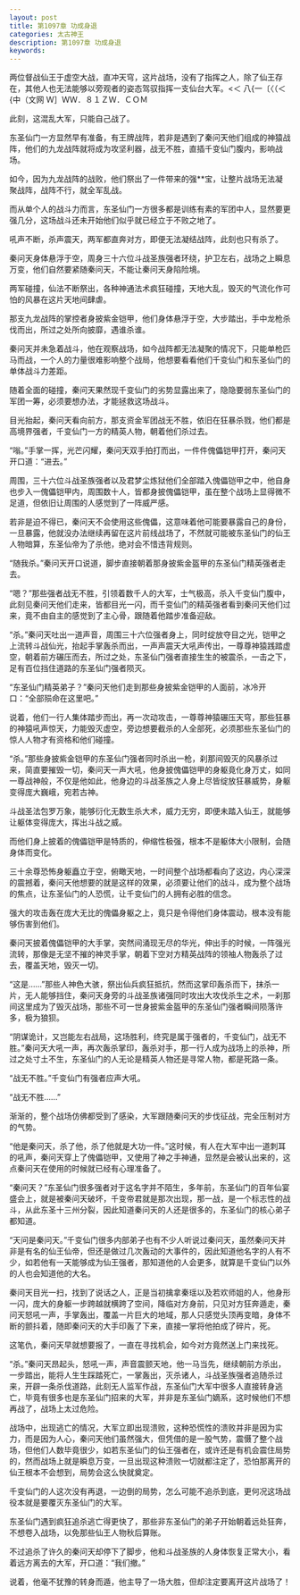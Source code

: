 ```yaml
---
layout: post
title: 第1097章 功成身退
categories: 太古神王
description: 第1097章 功成身退
keywords:
---
```


两位督战仙王于虚空大战，直冲天穹，这片战场，没有了指挥之人，除了仙王存在，其他人也无法能够以旁观者的姿态驾驭指挥一支仙台大军。<＜ 八{一〔〈（＜{中（文网  Ｗ］ＷＷ．８１ＺＷ．ＣＯＭ

此刻，这混乱大军，只能自己战了。

东圣仙门一方显然早有准备，有王牌战阵，若非是遇到了秦问天他们组成的神猿战阵，他们的九龙战阵就将成为攻坚利器，战无不胜，直插千变仙门腹内，影响战场。

如今，因为九龙战阵的战败，他们祭出了一件带来的强**宝，让整片战场无法凝聚战阵，战阵不行，就全军乱战。

而从单个人的战斗力而言，东圣仙门一方很多都是训练有素的军团中人，显然要更强几分，这场战斗还未开始他们似乎就已经立于不败之地了。

吼声不断，杀声震天，两军都直奔对方，即便无法凝结战阵，此刻也只有杀了。

秦问天身体悬浮于空，周身三十六位斗战圣族强者环绕，护卫左右，战场之上瞬息万变，他们自然要紧随秦问天，不能让秦问天身陷险境。

两军碰撞，仙法不断祭出，各种神通法术疯狂碰撞，天地大乱，毁灭的气流化作可怕的风暴在这片天地间肆虐。

那支九龙战阵的掌控者身披紫金铠甲，他们身体悬浮于空，大步踏出，手中龙枪杀伐而出，所过之处所向披靡，遇谁杀谁。

秦问天并未急着战斗，他在观察战场，如今战阵都无法凝聚的情况下，只能单枪匹马而战，一个人的力量很难影响整个战局，他想要看看他们千变仙门和东圣仙门的单体战斗力差距。

随着全面的碰撞，秦问天果然现千变仙门的劣势显露出来了，隐隐要弱东圣仙门的军团一筹，必须要想办法，才能拯救这场战斗。

目光抬起，秦问天看向前方，那支资金军团战无不胜，依旧在狂暴杀戮，他们都是高境界强者，千变仙门一方的精英人物，朝着他们杀过去。

“嗡。”手掌一挥，光芒闪耀，秦问天双手拍打而出，一件件傀儡铠甲打开，秦问天开口道：“进去。”

周围，三十六位斗战圣族强者以及君梦尘炼狱他们全部踏入傀儡铠甲之中，他自身也步入一傀儡铠甲内，周围数十人，皆都身披傀儡铠甲，虽在整个战场上显得微不足道，但依旧让周围的人感觉到了一阵威严感。

若非是迫不得已，秦问天不会使用这些傀儡，这意味着他可能要暴露自己的身份，一旦暴露，他就没办法继续再留在这片前线战场了，不然就可能被东圣仙门的仙王人物暗算，东圣仙帝为了杀他，绝对会不惜违背规则。

“随我杀。”秦问天开口说道，脚步直接朝着那身披紫金盔甲的东圣仙门精英强者走去。

“嗯？”那些强者战无不胜，引领着数千人的大军，士气极高，杀入千变仙门腹中，此刻见秦问天他们走来，皆都目光一闪，而千变仙门的精英强者看到秦问天他们过来，竟不由自主的感觉到了主心骨，跟随着他踏步准备迎敌。

“杀。”秦问天吐出一道声音，周围三十六位强者身上，同时绽放夺目之光，铠甲之上流转斗战仙光，抬起手掌轰杀而出，一声声震天大吼声传出，一尊尊神猿践踏虚空，朝着前方碾压而去，所过之处，东圣仙门强者直接生生的被震杀，一击之下，足有百位挡住道路的东圣仙门强者陨灭。

“东圣仙门精英弟子？”秦问天他们走到那些身披紫金铠甲的人面前，冰冷开口：“全部殒命在这里吧。”

说着，他们一行人集体踏步而出，再一次动攻击，一尊尊神猿碾压天穹，那些狂暴的神猿吼声惊天，力能毁灭虚空，旁边想要截杀的人全部死，必须那些东圣仙门的惊人人物才有资格和他们碰撞。

“杀。”那些身披紫金铠甲的东圣仙门强者同时杀出一枪，刹那间毁灭的风暴杀过来，简直要摧毁一切，秦问天一声大吼，他身披傀儡铠甲的身躯竟化身万丈，如同一尊战神般，不仅是他如此，他身边的斗战圣族之人身上尽皆绽放狂暴威势，身躯变得庞大巍峨，宛若古神。

斗战圣法包罗万象，能够衍化无数生杀大术，威力无穷，即便未踏入仙王，就能够让躯体变得庞大，挥出斗战之威。

而他们身上披着的傀儡铠甲是特质的，伸缩性极强，根本不是躯体大小限制，会随身体而变化。

三十余尊恐怖身躯矗立于空，俯瞰天地，一时间整个战场都看向了这边，内心深深的震撼着，秦问天他想要的就是这样的效果，必须要让他们的战斗，成为整个战场的焦点，让东圣仙门的人恐慌，让千变仙门的人拥有必胜的信念。

强大的攻击轰在庞大无比的傀儡身躯之上，竟只是令得他们身体震动，根本没有能够伤害到他们。

秦问天披着傀儡铠甲的大手掌，突然间涌现无尽的华光，伸出手的时候，一阵强光流转，那像是无坚不摧的神灵手掌，朝着下空对方精英战阵的领袖人物轰杀了过去，覆盖天地，毁灭一切。

“这是……”那些人神色大骇，祭出仙兵疯狂抵抗，然而这掌印轰杀而下，抹杀一片，无人能够挡住，秦问天身旁的斗战圣族诸强同时攻出大攻伐杀生之术，一刹那间这里成为了毁灭战场，那些不可一世身披紫金盔甲的东圣仙门强者瞬间陨落许多，极为狼狈。

“阴谋诡计，又岂能左右战局，这场胜利，终究是属于强者的，千变仙门，战无不胜。”秦问天大吼一声，再次轰杀掌印，轰杀对手，那一行人成为战场上的杀神，所过之处寸土不生，东圣仙门的人无论是精英人物还是寻常人物，都是死路一条。

“战无不胜。”千变仙门有强者应声大吼。

“战无不胜……”

渐渐的，整个战场仿佛都受到了感染，大军跟随秦问天的步伐征战，完全压制对方的气势。

“他是秦问天，杀了他，杀了他就是大功一件。”这时候，有人在大军中出一道刺耳的吼声，秦问天穿上了傀儡铠甲，又使用了神之手神通，显然是会被认出来的，这点秦问天在使用的时候就已经有心理准备了。

“秦问天？”东圣仙门很多强者对于这名字并不陌生，多年前，东圣仙门的百年仙宴盛会上，就是被秦问天破坏，千变帝君就是那次出现，那一战，是一个标志性的战斗，从此东圣十三州分裂，因此知道秦问天的人还是很多的，东圣仙门的核心弟子都知道。

“天问是秦问天。”千变仙门很多内部弟子也有不少人听说过秦问天，虽然秦问天并非是有名的仙王仙帝，但还是做过几次轰动的大事件的，因此知道他名字的人有不少，如若他有一天能够成为仙王强者，那知道他的人会更多，就算是千变仙门以外的人也会知道他的大名。

秦问天目光一扫，找到了说话之人，正是当初擒拿秦瑶以及若欢师姐的人，他身形一闪，庞大的身躯一步跨越就横跨了空间，降临对方身前，只见对方狂奔遁走，秦问天怒吼一声，手掌轰出，覆盖一片巨大的地域，那人只感觉头顶再变暗，身体不断的颤抖着，随即秦问天的大手印轰了下来，直接一掌将他拍成了碎片，死。

这笔仇，秦问天早就想要报了，一直在寻找机会，如今对方竟然送上门来找死。

“杀。”秦问天昂起头，怒吼一声，声音震颤天地，他一马当先，继续朝前方杀出，一步踏出，能将人生生踩踏死亡，一掌轰出，灭杀诸人，斗战圣族强者追随杀过来，开辟一条杀伐道路，此刻无人监军作战，东圣仙门大军中很多人直接转身逃亡，毕竟有很多也是东圣仙门招来的大军，并非是东圣仙门嫡系，这时候他们不想再战了，战场上太过危险。

战场中，出现逃亡的情况，大军立即出现溃败，这种恐慌性的溃败并非是因为实力，而是因为人心，秦问天他们虽然强大，但凭借的是一股气势，震慑了整个战场，但他们人数毕竟很少，如若东圣仙门的仙王强者在，或许还是有机会震住局势的，然而战场上就是瞬息万变，一旦出现这种溃败一切就都注定了，恐怕那离开的仙王根本不会想到，局势会这么快就奠定。

千变仙门的人这次没有再退，一边倒的局势，怎么可能不追杀到底，更何况这场战役本就是要覆灭东圣仙门的大军。

东圣仙门遇到疯狂追杀逃亡得更快了，那些非东圣仙门的弟子开始朝着远处狂奔，不想卷入战场，以免那些仙王人物秋后算账。

不过追杀了许久的秦问天却停下了脚步，他和斗战圣族的人身体恢复正常大小，看着远方离去的大军，开口道：“我们撤。”

说着，他毫不犹豫的转身而遁，他主导了一场大胜，但却注定要离开这片战场了！
